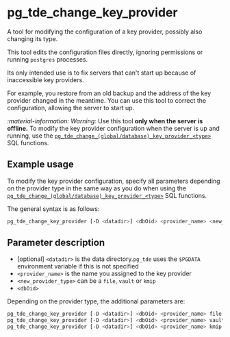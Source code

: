# pg_tde_change_key_provider

A tool for modifying the configuration of a key provider, possibly also changing its type.

This tool edits the configuration files directly, ignoring permissions or running `postgres` processes.

Its only intended use is to fix servers that can't start up because of inaccessible key providers.

For example, you restore from an old backup and the address of the key provider changed in the meantime. You can use this tool to correct the configuration, allowing the server to start up.

<i warning>:material-information: Warning:</i> Use this tool **only when the server is offline.** To modify the key provider configuration when the server is up and running, use the [`pg_tde_change_(global/database)_key_provider_<type>`](../functions.md#change-an-existing-provider) SQL functions.

## Example usage

To modify the key provider configuration, specify all parameters depending on the provider type in the same way as you do when using the [`pg_tde_change_(global/database)_key_provider_<type>`](../functions.md#change-an-existing-provider) SQL functions.

The general syntax is as follows:

```bash
pg_tde_change_key_provider [-D <datadir>] <dbOid> <provider_name> <new_provider_type> <provider_parameters...>
```

## Parameter description

* [optional] `<datadir>` is the data directory.`pg_tde` uses the `$PGDATA` environment variable if this is not specified
* `<provider_name>` is the name you assigned to the key provider
* `<new_provider_type>` can be a `file`, `vault` or `kmip`
* `<dbOid>`

Depending on the provider type, the additional parameters are:

```bash
pg_tde_change_key_provider [-D <datadir>] <dbOid> <provider_name> file <filename>
pg_tde_change_key_provider [-D <datadir>] <dbOid> <provider_name> vault-v2 <url> <mount_path> <token_path> [<ca_path>]
pg_tde_change_key_provider [-D <datadir>] <dbOid> <provider_name> kmip <host> <port> <cert_path> <key_path> [<ca_path>] 
```
